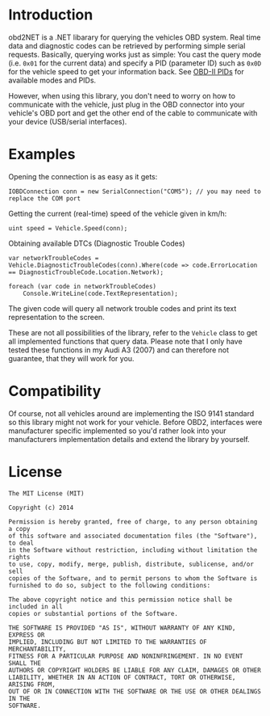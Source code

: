 Introduction
===
obd2NET is a .NET libarary for querying the vehicles OBD system. Real time data and diagnostic codes can be retrieved by performing simple serial requests. Basically, querying works just as simple: You cast the query mode (i.e. `0x01` for the current data) and specify a PID (parameter ID) such as `0x0D` for the vehicle speed to get your information back. See [OBD-II PIDs](http://en.wikipedia.org/wiki/OBD-II_PIDs) for available modes and PIDs.

However, when using this library, you don't need to worry on how to communicate with the vehicle, just plug in the OBD connector into your vehicle's OBD port and get the other end of the cable to communicate with your device (USB/serial interfaces).

Examples
===
Opening the connection is as easy as it gets:

    IOBDConnection conn = new SerialConnection("COM5"); // you may need to replace the COM port
    
Getting the current (real-time) speed of the vehicle given in km/h:

    uint speed = Vehicle.Speed(conn);
    
    
Obtaining available DTCs (Diagnostic Trouble Codes)


    var networkTroubleCodes = Vehicle.DiagnosticTroubleCodes(conn).Where(code => code.ErrorLocation == DiagnosticTroubleCode.Location.Network);

    foreach (var code in networkTroubleCodes)
        Console.WriteLine(code.TextRepresentation);
    
The given code will query all network trouble codes and print its text representation to the screen.
    
These are not all possibilities of the library, refer to the `Vehicle` class to get all implemented functions that query data. Please note that I only have tested these functions in my Audi A3 (2007) and can therefore not guarantee, that they will work for you.


Compatibility
===
Of course, not all vehicles around are implementing the ISO 9141 standard so this library might not work for your vehicle. Before OBD2, interfaces were manufacturer specific implemented so you'd rather look into your manufacturers implementation details and extend the library by yourself.


License
===
  
    The MIT License (MIT)
    
    Copyright (c) 2014 
    
    Permission is hereby granted, free of charge, to any person obtaining a copy
    of this software and associated documentation files (the "Software"), to deal
    in the Software without restriction, including without limitation the rights
    to use, copy, modify, merge, publish, distribute, sublicense, and/or sell
    copies of the Software, and to permit persons to whom the Software is
    furnished to do so, subject to the following conditions:
    
    The above copyright notice and this permission notice shall be included in all
    copies or substantial portions of the Software.
    
    THE SOFTWARE IS PROVIDED "AS IS", WITHOUT WARRANTY OF ANY KIND, EXPRESS OR
    IMPLIED, INCLUDING BUT NOT LIMITED TO THE WARRANTIES OF MERCHANTABILITY,
    FITNESS FOR A PARTICULAR PURPOSE AND NONINFRINGEMENT. IN NO EVENT SHALL THE
    AUTHORS OR COPYRIGHT HOLDERS BE LIABLE FOR ANY CLAIM, DAMAGES OR OTHER
    LIABILITY, WHETHER IN AN ACTION OF CONTRACT, TORT OR OTHERWISE, ARISING FROM,
    OUT OF OR IN CONNECTION WITH THE SOFTWARE OR THE USE OR OTHER DEALINGS IN THE
    SOFTWARE.
